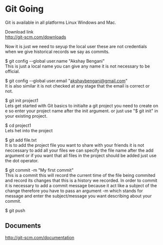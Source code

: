 # Git Going

Git is available in all platforms Linux Windows and Mac.

Download link  
http://git-scm.com/downloads

Now it is just we need to seyup the local user these are not credentials when we give historical records we say as commits.

$ git config --global user.name "Akshay Bengani"  
This is just a local name you can give any name it is not necessary to be official.

$ git config --global user.email "akshaybengani@gmail.com"  
It is also similar it is not checked at any stage that the email is correct or not.


$ git init project1  
Lets get started with Git basics to initialte a git project you need to create on e so enter your project name after the init argument. or just use "$ git init" in your existing project.

$ cd project1  
Lets het into the project

$ git add file.txt  
It is to add the project file you want to share with your friends it is not neccessary to add all your files we can specify the file name after the add argument or if you want that all files in the project should be added just use the dot operator.

$ git commit -m "My first commit"  
This is a commit this will record the current time of the file being commited and record its changes that this is a history we recorded. In order to commit it is necessary to add a commit message because it act like a subject of the change therefore you have to pass an argument -m which stands for message and enter the subject/message you want describing about your commit.

$ git push  

## Documents

http://git-scm.com/documentation


